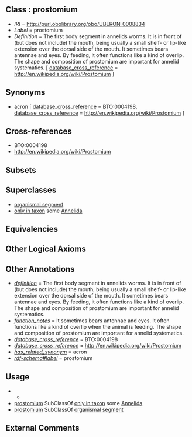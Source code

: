 
## Class : prostomium

 * *IRI* = http://purl.obolibrary.org/obo/UBERON_0008834
 * *Label* = prostomium
 * *Definition* = The first body segment in annelids worms. It is in front of (but does not include) the mouth, being usually a small shelf- or lip-like extension over the dorsal side of the mouth. It sometimes bears antennae and eyes. By feeding, it often functions like a kind of overlip. The shape and composition of prostomium are important for annelid systematics. [ [database_cross_reference](../../ef/oboInOwl#hasDbXref.md) = http://en.wikipedia.org/wiki/Prostomium ]

## Synonyms

 * acron [ [database_cross_reference](../../ef/oboInOwl#hasDbXref.md) = BTO:0004198, [database_cross_reference](../../ef/oboInOwl#hasDbXref.md) = http://en.wikipedia.org/wiki/Prostomium ]

## Cross-references

 * BTO:0004198
 * http://en.wikipedia.org/wiki/Prostomium

## Subsets


## Superclasses

 * [organismal segment](../../UBERON/14/UBERON_0000914.md)
 * [only in taxon](../../RO/60/RO_0002160.md) some [Annelida](../../NCBITaxon/40/NCBITaxon_6340.md)

## Equivalencies


## Other Logical Axioms


## Other Annotations

 * *[definition](../../IAO/15/IAO_0000115.md)* = The first body segment in annelids worms. It is in front of (but does not include) the mouth, being usually a small shelf- or lip-like extension over the dorsal side of the mouth. It sometimes bears antennae and eyes. By feeding, it often functions like a kind of overlip. The shape and composition of prostomium are important for annelid systematics.
 * *[function_notes](../../UBPROP/09/UBPROP_0000009.md)* = It sometimes bears antennae and eyes. It often functions like a kind of overlip when the animal is feeding. The shape and composition of prostomium are important for annelid systematics.
 * *[database_cross_reference](../../ef/oboInOwl#hasDbXref.md)* = BTO:0004198
 * *[database_cross_reference](../../ef/oboInOwl#hasDbXref.md)* = http://en.wikipedia.org/wiki/Prostomium
 * *[has_related_synonym](../../ym/oboInOwl#hasRelatedSynonym.md)* = acron
 * *[rdf-schema#label](../../el/rdf-schema#label.md)* = prostomium

## Usage

 * -
 * [prostomium](../../UBERON/34/UBERON_0008834.md) SubClassOf [only in taxon](../../RO/60/RO_0002160.md) some [Annelida](../../NCBITaxon/40/NCBITaxon_6340.md)
 * [prostomium](../../UBERON/34/UBERON_0008834.md) SubClassOf [organismal segment](../../UBERON/14/UBERON_0000914.md)

## External Comments

